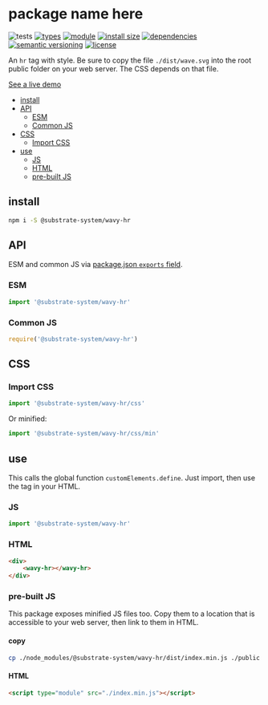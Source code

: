 # package name here
![tests](https://github.com/substrate-system/wavy-hr/actions/workflows/nodejs.yml/badge.svg)
[![types](https://img.shields.io/npm/types/@substrate-system/wavy-hr?style=flat-square)](README.md)
[![module](https://img.shields.io/badge/module-ESM%2FCJS-blue?style=flat-square)](README.md)
[![install size](https://packagephobia.com/badge?p=@substrate-system/wavy-hr)](https://packagephobia.com/result?p=@substrate-system/wavy-hr)
[![dependencies](https://img.shields.io/badge/dependencies-zero-brightgreen.svg?style=flat-square)](package.json)
[![semantic versioning](https://img.shields.io/badge/semver-2.0.0-blue?logo=semver&style=flat-square)](https://semver.org/)
[![license](https://img.shields.io/badge/license-MIT-brightgreen.svg?style=flat-square)](LICENSE)

An `hr` tag with style. Be sure to copy the file `./dist/wave.svg` into the root public folder on your web server. The CSS depends on that file.

[See a live demo](https://substrate-system.github.io/wavy-hr/)

<!-- toc -->

- [install](#install)
- [API](#api)
  * [ESM](#esm)
  * [Common JS](#common-js)
- [CSS](#css)
  * [Import CSS](#import-css)
- [use](#use)
  * [JS](#js)
  * [HTML](#html)
  * [pre-built JS](#pre-built-js)

<!-- tocstop -->

## install

```sh
npm i -S @substrate-system/wavy-hr
```

## API
ESM and common JS via [package.json `exports` field](https://nodejs.org/api/packages.html#exports).

### ESM
```js
import '@substrate-system/wavy-hr'
```

### Common JS
```js
require('@substrate-system/wavy-hr')
```

## CSS

### Import CSS

```js
import '@substrate-system/wavy-hr/css'
```

Or minified:
```js
import '@substrate-system/wavy-hr/css/min'
```

## use
This calls the global function `customElements.define`. Just import, then use
the tag in your HTML.

### JS
```js
import '@substrate-system/wavy-hr'
```

### HTML
```html
<div>
    <wavy-hr></wavy-hr>
</div>
```

### pre-built JS
This package exposes minified JS files too. Copy them to a location that is
accessible to your web server, then link to them in HTML.

#### copy
```sh
cp ./node_modules/@substrate-system/wavy-hr/dist/index.min.js ./public
```

#### HTML
```html
<script type="module" src="./index.min.js"></script>
```
